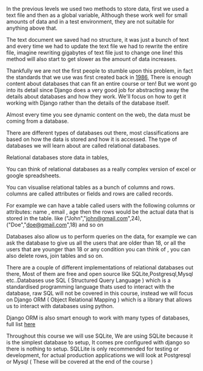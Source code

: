 In the previous levels we used two methods to store data, first we used a text file and then as a global variable, Although these work well for small amounts of data and in a test environment, they are not suitable for anything above that.

The text document we saved had no structure, it was just a bunch of text and every time we had to update the text file we had to rewrite the entire file, imagine rewriting gigabytes of text file just to change one line! this method will also start to get slower as the amount of data increases.

Thankfully we are not the first people to stumble upon this problem, in fact the standards that we use was first created back in [1986](https://archive.org/details/federalinformati127nati/page/4/mode/2up), There is enough content about databases that can fit an entire course or ten! But we wont go into its detail since Django does a very good job for abstracting away the details about databases and how they work. We'll focus on how to get it working with Django rather than the details of the database itself.

Almost every time you see dynamic content on the web, the data must be coming from a database.

There are different types of databases out there, most classifications are based on how the data is stored and how it is accessed. The type of databases we will learn about are called relational databases.

Relational databases store data in tables,

You can think of relational databases as a really complex version of excel or google spreadsheets.

You can visualise relational tables as a bunch of columns and rows. columns are called attributes or fields and rows are called records.

For example we can have a table called users with the following columns or attributes: name , email , age
then the rows would be the actual data that is stored in the table. like ("John","john@gmail.com",24),("Doe","doe@gmail.com",18) and so on

Databases also allow us to perform queries on the data, for example we can ask the database to give us all the users that are older than 18, or all the users that are younger than 18 or any condition you can think of , you can also delete rows, join tables and so on.

There are a couple of different implementations of relational databases out there, Most of them are free and open source like SQLite,Postgresql,Mysql etc..Databases use SQL ( Structured Query Language ) which is a standardised programming language thats used to interact with the database, raw SQL will not be covered in this course, instead we will focus on Django ORM ( Object Relational Mapping ) which is a library that allows us to interact with databases using python.

Django ORM is also smart enough to work with many types of databases, full list [here](https://docs.djangoproject.com/en/3.2/ref/databases/#third-party-notes)

Throughout this course we will use SQLite, We are using SQLite because it is the simplest database to setup, It comes pre configured with django so there is nothing to setup. SQLLite is only recommended for testing or development, for actual production applications we will look at Postgresql or Mysql ( These will be covered at the end of the course )
